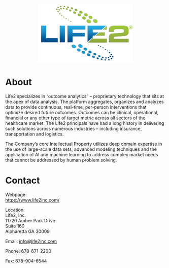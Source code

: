 <p align="center">
  <img src="profile/images/Life2-Logo-Registered-Small.png">
</p>

# About
Life2 specializes in “outcome analytics” – proprietary technology that sits at the apex of data analysis.  The platform aggregates, organizes and analyzes data to provide continuous, real-time, per-person interventions that optimize desired future outcomes.  Outcomes can be clinical, operational, financial or any other type of target metric across all sectors of the healthcare market.  The Life2 principals have had a long history in delivering such solutions across numerous industries – including insurance, transportation and logistics.

The Company’s core Intellectual Property utilizes deep domain expertise in the use of large-scale data sets, advanced modeling techniques and the application of AI and machine learning to address complex market needs that cannot be addressed by human problem solving.

# Contact
Webpage:  
https://www.life2inc.com/

Location:  
Life2, Inc.  
11720 Amber Park Drive  
Suite 160  
Alpharetta GA 30009

Email:
info@life2inc.com

Phone:
678-671-2200

Fax:
678-904-6544